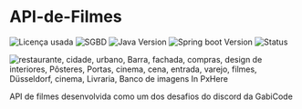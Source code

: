# API-de-Filmes

![Licença usada](https://img.shields.io/github/license/DaviMacielCavalcante/System_Hospital)
![SGBD](https://img.shields.io/badge/SGBD-PostgreSQL-blue)
![Java Version](https://img.shields.io/badge/Java-11-brightgreen)
![Spring boot Version](https://img.shields.io/badge/Spring%20Boot-2.7.0-brightgreen)
![Status](https://img.shields.io/badge/Status-Finalizado-brightgreen)

<img src="https://c.pxhere.com/photos/eb/b3/cinema_movie_theater_movies_input_posters_doors_facade_scene-818035.jpg!d" srcset="https://c.pxhere.com/photos/eb/b3/cinema_movie_theater_movies_input_posters_doors_facade_scene-818035.jpg!d" alt="restaurante, cidade, urbano, Barra, fachada, compras, design de interiores, Pôsteres, Portas, cinema, cena, entrada, varejo, filmes, Düsseldorf, cinema, Livraria, Banco de imagens In PxHere">

 API de filmes desenvolvida como um dos desafios do discord da GabiCode
